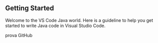 ## Getting Started

Welcome to the VS Code Java world. Here is a guideline to help you get started to write Java code in Visual Studio Code.

prova GitHub

